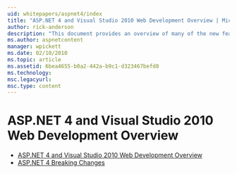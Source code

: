 ```yaml
---
uid: whitepapers/aspnet4/index
title: "ASP.NET 4 and Visual Studio 2010 Web Development Overview | Microsoft Docs"
author: rick-anderson
description: "This document provides an overview of many of the new features for ASP.NET that are included in the.NET Framework 4 and in Visual Studio 2010."
ms.author: aspnetcontent
manager: wpickett
ms.date: 02/10/2010
ms.topic: article
ms.assetid: 6bea4655-b0a2-442a-b9c1-d323467befd8
ms.technology: 
msc.legacyurl: 
msc.type: content
---
```

ASP.NET 4 and Visual Studio 2010 Web Development Overview
====================
- [ASP.NET 4 and Visual Studio 2010 Web Development Overview](overview.md)
- [ASP.NET 4 Breaking Changes](breaking-changes.md)
